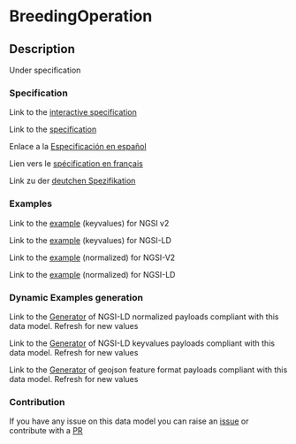 # BreedingOperation

## Description 

Under specification
### Specification

Link to the [interactive specification](https://swagger.lab.fiware.org/?url=https://github.com/smart-data-models/dataModel.Aquaculture/blob/master/BreedingOperation/swagger.yaml)

Link to the [specification](https://github.com/smart-data-models/dataModel.Aquaculture/blob/master/BreedingOperation/doc/spec.md)

Enlace a la [Especificación en español](https://github.com/smart-data-models/dataModel.Aquaculture/blob/master/BreedingOperation/doc/spec_ES.md)

Lien vers le [spécification en français](https://github.com/smart-data-models/dataModel.Aquaculture/blob/master/BreedingOperation/doc/spec_FR.md)

Link zu der [deutchen Spezifikation](https://github.com/smart-data-models/dataModel.Aquaculture/blob/master/BreedingOperation/doc/spec_DE.md)
### Examples

Link to the [example](https://github.com/smart-data-models/dataModel.Aquaculture/blob/master/BreedingOperation/examples/example.json) (keyvalues) for NGSI v2

Link to the [example](https://github.com/smart-data-models/dataModel.Aquaculture/blob/master/BreedingOperation/examples/example.jsonld) (keyvalues) for NGSI-LD

Link to the [example](https://github.com/smart-data-models/dataModel.Aquaculture/blob/master/BreedingOperation/examples/example-normalized.json) (normalized) for NGSI-V2

Link to the [example](https://github.com/smart-data-models/dataModel.Aquaculture/blob/master/BreedingOperation/examples/example-normalized.jsonld) (normalized) for NGSI-LD
### Dynamic Examples generation

Link to the [Generator](https://smartdatamodels.org/extra/ngsi-ld_generator_v0.92.php?schemaUrl=https://raw.githubusercontent.com/smart-data-models/dataModel.Aquaculture/master/BreedingOperation/schema.json&email=info@smartdatamodels.org) of NGSI-LD normalized payloads compliant with this data model. Refresh for new values

Link to the [Generator](https://smartdatamodels.org/extra/ngsi-ld_generator_keyvalues_v0.92.php?schemaUrl=https://raw.githubusercontent.com/smart-data-models/dataModel.Aquaculture/master/BreedingOperation/schema.json&email=info@smartdatamodels.org) of NGSI-LD keyvalues payloads compliant with this data model. Refresh for new values

Link to the [Generator](https://smartdatamodels.org/extra/geojson_features_generator_v1.0.php?schemaUrl=https://raw.githubusercontent.com/smart-data-models/dataModel.Aquaculture/master/BreedingOperation/schema.json&email=info@smartdatamodels.org) of geojson feature format payloads compliant with this data model. Refresh for new values
### Contribution

 If you have any issue on this data model you can raise an [issue](https://github.com/smart-data-models/dataModel.Aquaculture/issues)  or contribute with a [PR](https://github.com/smart-data-models/dataModel.Aquaculture/pulls)